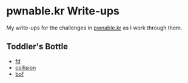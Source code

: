 # pwnable.kr Write-ups

My write-ups for the challenges in [pwnable.kr](pwnable.kr) as I work through them.

## Toddler's Bottle
- [fd](fd/README.md)
- [collision](collision/README.md)
- [bof](bof/README.md)
